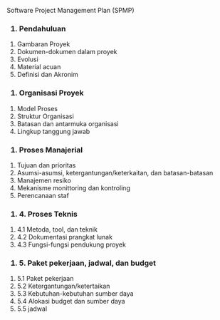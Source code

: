 <p>Software Project Management Plan (SPMP)</p>
<h3>
	<ol type="1">
	<li>Pendahuluan</li>
</ol>
</h3>

<ol type="1.1">
	<li>Gambaran Proyek</li>
	<li>Dokumen-dokumen dalam proyek</li>
	<li>Evolusi</li>
	<li>Material acuan</li>
	<li>Definisi dan Akronim</li>
</ol>

<h3>
	<ol type="2">
		<li>Organisasi Proyek</li>
	</ol>
</h3>

<ol type="2.1">
	<li>Model Proses</li>
	<li>Struktur Organisasi</li>
	<li>Batasan dan antarmuka organisasi</li>
	<li>Lingkup tanggung jawab</li>
</ol>

<h3>
	<ol type="3">
			<li>Proses Manajerial</li>
	</ol>
</h3>

<ol type="3.1">
	<li>Tujuan dan prioritas</li>
	<li>Asumsi-asumsi, ketergantungan/keterkaitan, dan batasan-batasan</li>
	<li>Manajemen resiko</li>
	<li>Mekanisme monittoring dan kontroling</li>
	<li>Perencanaan staf</li>
</ol>

<h3>
	<ol type="3">
			<li>4.	Proses Teknis</li>
	</ol>
</h3>

<ol type="4.1">
	<li>4.1 Metoda, tool, dan teknik</li>
	<li>4.2 Dokumentasi prangkat lunak</li>
	<li>4.3 Fungsi-fungsi pendukung proyek</li>
</ol>

<h3>
	<ol type="3">
			<li>5. Paket pekerjaan, jadwal, dan budget </li>
	</ol>
</h3>

<ol type="4.1">
	<li>5.1 Paket pekerjaan</li>
	<li>5.2 Ketergantungan/ketertaikan</li>
	<li>5.3 Kebutuhan-kebutuhan sumber daya</li>
	<li>5.4 Alokasi budget dan sumber daya</li>
	<li>5.5 jadwal</li>
</ol>



